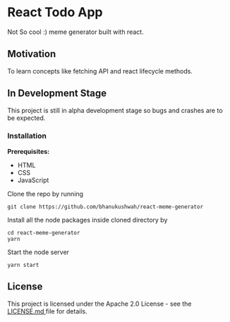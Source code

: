 # React Todo App
Not So cool :) meme generator built with react.


## Motivation

To learn concepts like fetching API and react lifecycle methods.  

## In Development Stage

This project is still in alpha development stage so bugs and crashes are to be expected.

### Installation

**Prerequisites:**
* HTML
* CSS
* JavaScript

Clone the repo by running
```
git clone https://github.com/bhanukushwah/react-meme-generator
```

Install all the node packages inside cloned directory by
```
cd react-meme-generator
yarn
```

Start the node server
```
yarn start
```

## License

This project is licensed under the Apache 2.0 License - see the [LICENSE.md ](LICENSE.md) file for details.
